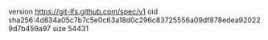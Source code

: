 version https://git-lfs.github.com/spec/v1
oid sha256:4d834a05c7b7c5e0c63a18d0c296c83725556a09df878edea920229d7b459a97
size 54431
